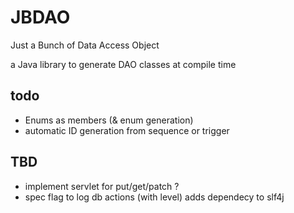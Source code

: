 # JBDAO
Just a Bunch of Data Access Object

a Java library to generate DAO classes at compile time

## todo

* Enums as members (& enum generation)
* automatic ID generation from sequence or trigger

## TBD
* implement servlet for put/get/patch ?
* spec flag to log db actions (with level) adds dependecy to slf4j
